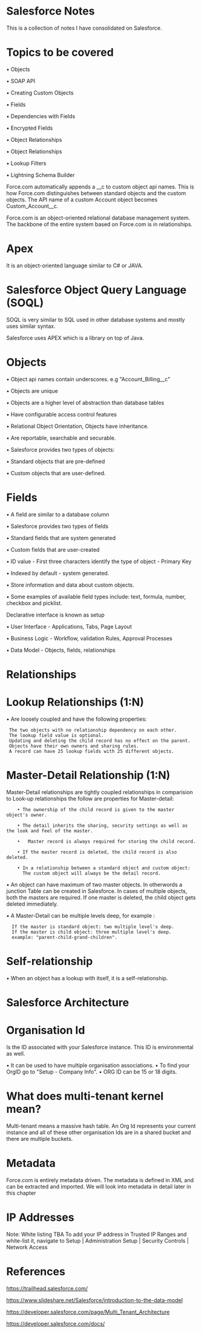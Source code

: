 # Salesforce Notes 
This is a collection of notes I have consolidated on Salesforce.

# Topics to be covered

•	Objects 

•	SOAP API

•	Creating Custom Objects

•	Fields

•	Dependencies with Fields

•	Encrypted Fields 

•	Object Relationships

•	Object Relationships

•	Lookup Filters

•	Lightning Schema Builder

Force.com automatically appends a __c to custom object api names. This is how Force.com distinguishes between standard objects and the custom objects. The API name of a custom Account object becomes Custom_Account__c.

Force.com is an object-oriented relational database management system. The backbone of the entire system based on Force.com is in relationships.


# Apex
It is an object-oriented language similar to C# or JAVA. 

# Salesforce Object Query Language (SOQL) 
SOQL is very similar to SQL used in other database systems and mostly uses similar syntax. 

Salesforce uses APEX which is a library on top of Java. 


# Objects

•	Object api names contain underscores. e.g "Account_Billing__c"

•	 Objects are unique

•	Objects are a higher level of abstraction than database tables

•	Have configurable access control features

•	Relational Object Orientation, Objects have inheritance. 

•	Are reportable, searchable and securable.

•	Salesforce provides two types of objects:

•	Standard objects that are pre-defined

•	Custom objects that are user-defined. 


# Fields

•	A field are similar to a database column 

•	Salesforce provides two types of fields

•	Standard fields that are system generated

•	Custom fields that are user-created

•	ID value - First three characters identify the type of object - Primary Key

•	Indexed by default - system generated.

•	Store information and data about custom objects. 

•	Some examples of available field types include: text, formula, number, checkbox and picklist. 


Declarative interface is known as setup

•	User Interface - Applications, Tabs, Page Layout

•	Business Logic - Workflow, validation Rules, Approval Processes

•	Data Model - Objects, fields, relationships

# Relationships 

# Lookup Relationships (1:N)

•	Are loosely coupled and have the following properties:

     The two objects with no relationship dependency on each other.
     The lookup field value is optional.
     Updating and deleting the child record has no effect on the parent.
     Objects have their own owners and sharing rules.
     A record can have 25 lookup fields with 25 different objects.

# Master-Detail Relationship (1:N) 

Master-Detail relationships are tightly coupled relationships in comparision to Look-up relationships the follow are properties for Master-detail:

        • The ownership of the child record is given to the master object's owner. 
        
        • The detail inherits the sharing, security settings as well as the look and feel of the master.
        
        •	Master record is always required for storing the child record.
        
        • If the master record is deleted, the child record is also deleted.
        
        • In a relationship between a standard object and custom object:
          The custom object will always be the detail record.


• An object can have maximum of two master objects. In otherwords a junction Table can be created in Salesforce.
In cases of multiple objects, both the masters are required. If one master is deleted, the child object gets
deleted immediately. 

• A Master-Detail can be multiple levels deep, for example :

      If the master is standard object: two multiple level's deep.
      If the master is child object: three multiple level's deep.
      example: "parent-child-grand-children".
    
# Self-relationship

•	When an object has a lookup with itself, it is a self-relationship. 

# Salesforce Architecture  

# Organisation Id

Is the ID associated with your Salesforce instance. This ID is environmental as well.

• It can be used to have multiple organisation associations.
• To find your OrgID go to "Setup - Company Info".
• ORG ID can be 15 or 18 digits.

# What does multi-tenant kernel mean?
Multi-tenant means a massive hash table. An Org Id represents your current instance and all of these other organisation Ids are in a shared bucket and there are multiple buckets. 

# Metadata
Force.com is entirely metadata driven. The metadata is defined in XML and can be extracted and imported. We will look into metadata in detail later in this chapter

# IP Addresses

Note: White listing TBA
To add your IP address in Trusted IP Ranges and white-list it, navigate to Setup | Administration Setup | Security Controls | Network Access



# References

https://trailhead.salesforce.com/

https://www.slideshare.net/Salesforce/introduction-to-the-data-model 

https://developer.salesforce.com/page/Multi_Tenant_Architecture

https://developer.salesforce.com/docs/

